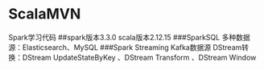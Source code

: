 # ScalaMVN
Spark学习代码
##spark版本3.3.0 scala版本2.12.15
###SparkSQL
多种数据源：Elasticsearch、MySQL
###Spark Streaming
Kafka数据源
DStream转换：DStream UpdateStateByKey 、DStream Transform 、DStream Window
